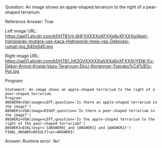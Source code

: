 Question: An image shows an apple-shaped terrarium to the right of a pear-shaped terrarium.

Reference Answer: True

Left image URL: https://ae01.alicdn.com/kf/HTB1yV.4HFXXXXXpXFXXq6xXFXXXg/Apel-transparan-mutiara-vas-kaca-Hidroponik-meja-vas-Dekorasi-rumah.jpg_640x640.jpg

Right image URL: https://ae01.alicdn.com/kf/HTB1_hX2OVXXXXXiaVXXq6xXFXXXl/YENI-Ev-Dekor-Armut-Kristal-Vazo-Teraryum-Ekici-Konteyner-Topraks%C4%B1z-Pot.jpg

Program:

```
Statement: An image shows an apple-shaped terrarium to the right of a pear-shaped terrarium.
Program:
ANSWER0=VQA(image=LEFT,question='Is there an apple-shaped terrarium in the image?')
ANSWER1=VQA(image=RIGHT,question='Is there a pear-shaped terrarium in the image?')
ANSWER2=VQA(image=LEFT,question='Is the apple-shaped terrarium to the right of the pear-shaped terrarium?')
ANSWER3=EVAL(expr='{ANSWER0} and {ANSWER1} and {ANSWER2}')
FINAL_ANSWER=RESULT(var=ANSWER3)
```
Answer: Runtime error: 'An'


